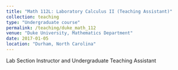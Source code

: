 ```yaml
---
title: "Math 112L: Laboratory Calculus II (Teaching Assistant)"
collection: teaching
type: "Undergraduate course"
permalink: /teaching/duke_math_112
venue: "Duke University, Mathematics Department"
date: 2017-01-05
location: "Durham, North Carolina"
---
```


Lab Section Instructor and Undergraduate Teaching Assistant
